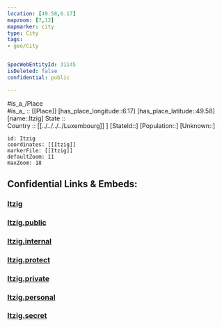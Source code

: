```yaml
---
location: [49.58,6.17] 
mapzoom: [7,12] 
mapmarker: city 
type: City
tags:
- geo/City


SpocWebEntityId: 31145
isDeleted: false
confidential: public

---
```

#is_a_/Place  
#is_a_ :: [[Place]] 
[has_place_longitude::6.17] 
[has_place_latitude::49.58] 
[name::Itzig] 
State ::  
Country :: [[../../../../Luxembourg]] ] 
[StateId::] 
[Population::] 
[Unknown::] 


```leaflet
id: Itzig
coordinates: [[Itzig]] 
markerFile: [[Itzig]] 
defaultZoom: 11 
maxZoom: 18
```


## Confidential Links & Embeds: 

### [Itzig](/_Standards/Earth/Continent/Europe/Europe~West/Luxembourg/City/Itzig.md) 

### [Itzig.public](/_public/Earth/Continent/Europe/Europe~West/Luxembourg/City/Itzig.public.md) 

### [Itzig.internal](/_internal/Earth/Continent/Europe/Europe~West/Luxembourg/City/Itzig.internal.md) 

### [Itzig.protect](/_protect/Earth/Continent/Europe/Europe~West/Luxembourg/City/Itzig.protect.md) 

### [Itzig.private](/_private/Earth/Continent/Europe/Europe~West/Luxembourg/City/Itzig.private.md) 

### [Itzig.personal](/_personal/Earth/Continent/Europe/Europe~West/Luxembourg/City/Itzig.personal.md) 

### [Itzig.secret](/_secret/Earth/Continent/Europe/Europe~West/Luxembourg/City/Itzig.secret.md)

